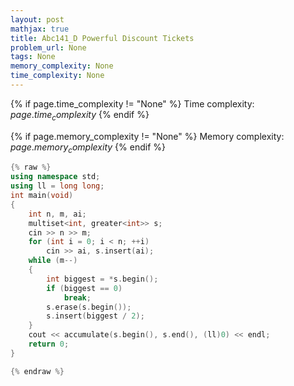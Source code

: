 ```yaml
---
layout: post
mathjax: true
title: Abc141_D Powerful Discount Tickets
problem_url: None
tags: None
memory_complexity: None
time_complexity: None
---
```




{% if page.time_complexity != "None" %}
Time complexity: ${{ page.time_complexity }}$
{% endif %}

{% if page.memory_complexity != "None" %}
Memory complexity: ${{ page.memory_complexity }}$
{% endif %}

```cpp
{% raw %}
using namespace std;
using ll = long long;
int main(void)
{
    int n, m, ai;
    multiset<int, greater<int>> s;
    cin >> n >> m;
    for (int i = 0; i < n; ++i)
        cin >> ai, s.insert(ai);
    while (m--)
    {
        int biggest = *s.begin();
        if (biggest == 0)
            break;
        s.erase(s.begin());
        s.insert(biggest / 2);
    }
    cout << accumulate(s.begin(), s.end(), (ll)0) << endl;
    return 0;
}

{% endraw %}
```